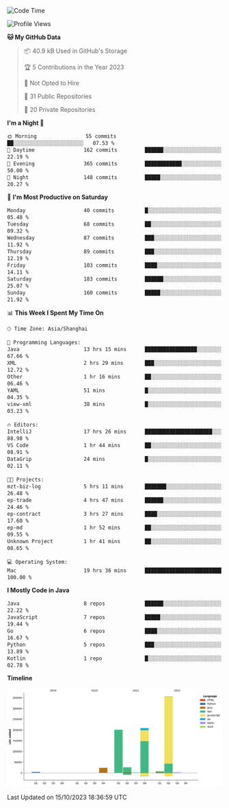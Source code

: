 <!--START_SECTION:waka-->
![Code Time](http://img.shields.io/badge/Code%20Time-2%2C109%20hrs%2037%20mins-blue)

![Profile Views](http://img.shields.io/badge/Profile%20Views-0-blue)

**🐱 My GitHub Data** 

> 📦 40.9 kB Used in GitHub's Storage 
 > 
> 🏆 5 Contributions in the Year 2023
 > 
> 🚫 Not Opted to Hire
 > 
> 📜 31 Public Repositories 
 > 
> 🔑 20 Private Repositories 
 > 
**I'm a Night 🦉** 

```text
🌞 Morning                55 commits          ██░░░░░░░░░░░░░░░░░░░░░░░   07.53 % 
🌆 Daytime                162 commits         ██████░░░░░░░░░░░░░░░░░░░   22.19 % 
🌃 Evening                365 commits         ████████████░░░░░░░░░░░░░   50.00 % 
🌙 Night                  148 commits         █████░░░░░░░░░░░░░░░░░░░░   20.27 % 
```
📅 **I'm Most Productive on Saturday** 

```text
Monday                   40 commits          █░░░░░░░░░░░░░░░░░░░░░░░░   05.48 % 
Tuesday                  68 commits          ██░░░░░░░░░░░░░░░░░░░░░░░   09.32 % 
Wednesday                87 commits          ███░░░░░░░░░░░░░░░░░░░░░░   11.92 % 
Thursday                 89 commits          ███░░░░░░░░░░░░░░░░░░░░░░   12.19 % 
Friday                   103 commits         ████░░░░░░░░░░░░░░░░░░░░░   14.11 % 
Saturday                 183 commits         ██████░░░░░░░░░░░░░░░░░░░   25.07 % 
Sunday                   160 commits         █████░░░░░░░░░░░░░░░░░░░░   21.92 % 
```


📊 **This Week I Spent My Time On** 

```text
🕑︎ Time Zone: Asia/Shanghai

💬 Programming Languages: 
Java                     13 hrs 15 mins      █████████████████░░░░░░░░   67.66 % 
XML                      2 hrs 29 mins       ███░░░░░░░░░░░░░░░░░░░░░░   12.72 % 
Other                    1 hr 16 mins        ██░░░░░░░░░░░░░░░░░░░░░░░   06.46 % 
YAML                     51 mins             █░░░░░░░░░░░░░░░░░░░░░░░░   04.35 % 
view-xml                 38 mins             █░░░░░░░░░░░░░░░░░░░░░░░░   03.23 % 

🔥 Editors: 
IntelliJ                 17 hrs 26 mins      ██████████████████████░░░   88.98 % 
VS Code                  1 hr 44 mins        ██░░░░░░░░░░░░░░░░░░░░░░░   08.91 % 
DataGrip                 24 mins             █░░░░░░░░░░░░░░░░░░░░░░░░   02.11 % 

🐱‍💻 Projects: 
mzt-biz-log              5 hrs 11 mins       ███████░░░░░░░░░░░░░░░░░░   26.48 % 
ep-trade                 4 hrs 47 mins       ██████░░░░░░░░░░░░░░░░░░░   24.46 % 
ep-contract              3 hrs 27 mins       ████░░░░░░░░░░░░░░░░░░░░░   17.60 % 
ep-md                    1 hr 52 mins        ██░░░░░░░░░░░░░░░░░░░░░░░   09.55 % 
Unknown Project          1 hr 41 mins        ██░░░░░░░░░░░░░░░░░░░░░░░   08.65 % 

💻 Operating System: 
Mac                      19 hrs 36 mins      █████████████████████████   100.00 % 
```

**I Mostly Code in Java** 

```text
Java                     8 repos             ██████░░░░░░░░░░░░░░░░░░░   22.22 % 
JavaScript               7 repos             █████░░░░░░░░░░░░░░░░░░░░   19.44 % 
Go                       6 repos             ████░░░░░░░░░░░░░░░░░░░░░   16.67 % 
Python                   5 repos             ███░░░░░░░░░░░░░░░░░░░░░░   13.89 % 
Kotlin                   1 repo              █░░░░░░░░░░░░░░░░░░░░░░░░   02.78 % 
```



**Timeline**

![Lines of Code chart](https://raw.githubusercontent.com/youtiaoguagua/youtiaoguagua/master/assets/bar_graph.png)


 Last Updated on 15/10/2023 18:36:59 UTC
<!--END_SECTION:waka-->